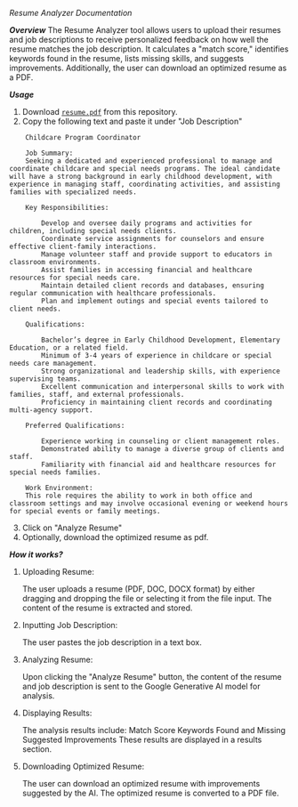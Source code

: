 *Resume Analyzer Documentation*

***Overview***
The Resume Analyzer tool allows users to upload their resumes and job descriptions to receive personalized feedback on how well the resume matches the job description. It calculates a "match score," identifies keywords found in the resume, lists missing skills, and suggests improvements. Additionally, the user can download an optimized resume as a PDF.

***Usage***
1. Download [`resume.pdf`](https://github.com/Espacio-root/Resume-Analyser/blob/master/resume.pdf) from this repository.
2. Copy the following text and paste it under "Job Description"
```
    Childcare Program Coordinator

    Job Summary:
    Seeking a dedicated and experienced professional to manage and coordinate childcare and special needs programs. The ideal candidate will have a strong background in early childhood development, with experience in managing staff, coordinating activities, and assisting families with specialized needs.

    Key Responsibilities:

        Develop and oversee daily programs and activities for children, including special needs clients.
        Coordinate service assignments for counselors and ensure effective client-family interactions.
        Manage volunteer staff and provide support to educators in classroom environments.
        Assist families in accessing financial and healthcare resources for special needs care.
        Maintain detailed client records and databases, ensuring regular communication with healthcare professionals.
        Plan and implement outings and special events tailored to client needs.

    Qualifications:

        Bachelor’s degree in Early Childhood Development, Elementary Education, or a related field.
        Minimum of 3-4 years of experience in childcare or special needs care management.
        Strong organizational and leadership skills, with experience supervising teams.
        Excellent communication and interpersonal skills to work with families, staff, and external professionals.
        Proficiency in maintaining client records and coordinating multi-agency support.

    Preferred Qualifications:

        Experience working in counseling or client management roles.
        Demonstrated ability to manage a diverse group of clients and staff.
        Familiarity with financial aid and healthcare resources for special needs families.

    Work Environment:
    This role requires the ability to work in both office and classroom settings and may involve occasional evening or weekend hours for special events or family meetings.
```
3. Click on "Analyze Resume"
4. Optionally, download the optimized resume as pdf.

***How it works?***
1. Uploading Resume:

    The user uploads a resume (PDF, DOC, DOCX format) by either dragging and dropping the file or selecting it from the file input. The content of the resume is extracted and stored.

2. Inputting Job Description:

    The user pastes the job description in a text box.

3. Analyzing Resume:

    Upon clicking the "Analyze Resume" button, the content of the resume and job description is sent to the Google Generative AI model for analysis.

4. Displaying Results:

    The analysis results include:
        Match Score
        Keywords Found and Missing
        Suggested Improvements
    These results are displayed in a results section.

5. Downloading Optimized Resume:

    The user can download an optimized resume with improvements suggested by the AI. The optimized resume is converted to a PDF file.
